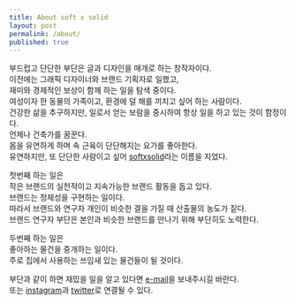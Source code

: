 ```yaml
---
title: About soft x solid
layout: post
permalink: /about/
published: true
---
```


<p> 부드럽고 단단한 부단은 글과 디자인을 매개로 하는 창작자이다.<br>
  이전에는 그래픽 디자이너와 브랜드 기획자로 일했고,<br>
  재미와 경제적인 보상이 함께 하는 일을 탐색 중이다.<br> 
  여성이자 한 동물의 가족이고, 환경에 덜 해를 끼치고 싶어 하는 사람이다.<br>
  건강한 삶을 추구하지만, 일로서 얻는 보람을 중시하여 항상 일을 하고 있는 것이 함정이다.<br>
  언제나 건축가를 꿈꾼다.<br>
  몸을 유연하게 하며 속 근육이 단단해지는 요가를 좋아한다.<br>
  유연하지만, 또 단단한 사람이고 싶어 <a href="https://softxsolid.github.io/blog">softxsolid</a>라는 이름을 지었다.<br> 
</p>

<p> 첫번째 하는 일은 <br>
  작은 브랜드의 실천적이고 지속가능한 브랜드 활동을 돕고 있다.<br>
  브랜드는 정체성을 구현하는 일이다.<br>
  따라서 브랜드와 연구자 개인이 비슷한 결을 가질 때 산출물의 농도가 짙다.<br>
  브랜드 연구자 부단은 본인과 비슷한 브랜드를 만나기 위해 부단히도 노력한다.<br>
</p>

<p> 두번째 하는 일은 <br>
  좋아하는 물건을 중개하는 일이다.<br>
  주로 집에서 사용하는 쓰임새 있는 물건들이 될 것이다.<br>
</p>

<p> 부단과 같이 하면 재밌을 일을 알고 있다면 <a href="mailto:softxsolid@gmail.com">e-mail</a>을 보내주시길 바란다.<br> 
  또는 <a href="https://www.instagram.com/softxsolid/">instagram</a>과 <a href="https://twitter.com/softxsolid">twitter</a>로 연결될 수 있다.
</p>
